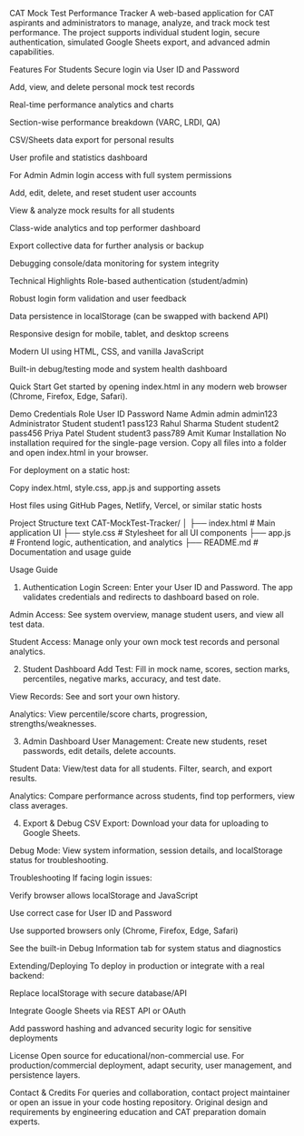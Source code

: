CAT Mock Test Performance Tracker
A web-based application for CAT aspirants and administrators to manage, analyze, and track mock test performance. The project supports individual student login, secure authentication, simulated Google Sheets export, and advanced admin capabilities.

Features
For Students
Secure login via User ID and Password

Add, view, and delete personal mock test records

Real-time performance analytics and charts

Section-wise performance breakdown (VARC, LRDI, QA)

CSV/Sheets data export for personal results

User profile and statistics dashboard

For Admin
Admin login access with full system permissions

Add, edit, delete, and reset student user accounts

View & analyze mock results for all students

Class-wide analytics and top performer dashboard

Export collective data for further analysis or backup

Debugging console/data monitoring for system integrity

Technical Highlights
Role-based authentication (student/admin)

Robust login form validation and user feedback

Data persistence in localStorage (can be swapped with backend API)

Responsive design for mobile, tablet, and desktop screens

Modern UI using HTML, CSS, and vanilla JavaScript

Built-in debug/testing mode and system health dashboard

Quick Start
Get started by opening index.html in any modern web browser (Chrome, Firefox, Edge, Safari).

Demo Credentials
Role	User ID	Password	Name
Admin	admin	admin123	Administrator
Student	student1	pass123	Rahul Sharma
Student	student2	pass456	Priya Patel
Student	student3	pass789	Amit Kumar
Installation
No installation required for the single-page version. Copy all files into a folder and open index.html in your browser.

For deployment on a static host:

Copy index.html, style.css, app.js and supporting assets

Host files using GitHub Pages, Netlify, Vercel, or similar static hosts

Project Structure
text
CAT-MockTest-Tracker/
│
├── index.html           # Main application UI
├── style.css            # Stylesheet for all UI components
├── app.js               # Frontend logic, authentication, and analytics
├── README.md            # Documentation and usage guide

Usage Guide
1. Authentication
Login Screen: Enter your User ID and Password. The app validates credentials and redirects to dashboard based on role.

Admin Access: See system overview, manage student users, and view all test data.

Student Access: Manage only your own mock test records and personal analytics.

2. Student Dashboard
Add Test: Fill in mock name, scores, section marks, percentiles, negative marks, accuracy, and test date.

View Records: See and sort your own history.

Analytics: View percentile/score charts, progression, strengths/weaknesses.

3. Admin Dashboard
User Management: Create new students, reset passwords, edit details, delete accounts.

Student Data: View/test data for all students. Filter, search, and export results.

Analytics: Compare performance across students, find top performers, view class averages.

4. Export & Debug
CSV Export: Download your data for uploading to Google Sheets.

Debug Mode: View system information, session details, and localStorage status for troubleshooting.

Troubleshooting
If facing login issues:

Verify browser allows localStorage and JavaScript

Use correct case for User ID and Password

Use supported browsers only (Chrome, Firefox, Edge, Safari)

See the built-in Debug Information tab for system status and diagnostics

Extending/Deploying
To deploy in production or integrate with a real backend:

Replace localStorage with secure database/API

Integrate Google Sheets via REST API or OAuth

Add password hashing and advanced security logic for sensitive deployments

License
Open source for educational/non-commercial use. For production/commercial deployment, adapt security, user management, and persistence layers.

Contact & Credits
For queries and collaboration, contact project maintainer or open an issue in your code hosting repository. Original design and requirements by engineering education and CAT preparation domain experts.